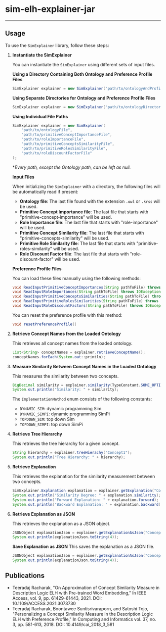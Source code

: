 # sim-elh-explainer-jar

---

## Usage

To use the `SimExplainer` library, follow these steps:

1. **Instantiate the SimExplainer**

    You can instantiate the `SimExplainer` using different sets of input files.

    **Using a Directory Containing Both Ontology and Preference Profile Files**
    ```java
    SimExplainer explainer = new SimExplainer("path/to/ontologyAndProfileDirectory");
    ```

    **Using Separate Directories for Ontology and Preference Profile Files**
    ```java
    SimExplainer explainer = new SimExplainer("path/to/ontologyDirectory", "path/to/preferenceProfileDirectory");
    ```

    **Using Individual File Paths**
    ```java
    SimExplainer explainer = new SimExplainer(
        "path/to/ontologyFile",
        "path/to/primitiveConceptImportanceFile",
        "path/to/roleImportanceFile",
        "path/to/primitiveConceptsSimilarityFile",
        "path/to/primitiveRolesSimilarityFile",
        "path/to/roleDiscountFactorFile"
    );
    ```
    **Every path, except the Ontology path, can be left as null.*

    **Input Files**

    When initializing the `SimExplainer` with a directory, the following files will be automatically read if present:

   - **Ontology file**: The last file found with the extension `.owl` or `.krss` will be used.
   - **Primitive Concept Importance file**: The last file that starts with "primitive-concept-importance" will be used.
   - **Role Importance file**: The last file that starts with "role-importance" will be used.
   - **Primitive Concept Similarity file**: The last file that starts with "primitive-concepts-similarity" will be used.
   - **Primitive Role Similarity file**: The last file that starts with "primitive-roles-similarity" will be used.
   - **Role Discount Factor file**: The last file that starts with "role-discount-factor" will be used.

    **Preference Profile Files**

    You can load these files manually using the following methods:
    ```java
    void ReadInputPrimitiveConceptImportances(String pathToFile) throws IOException
    void ReadInputRoleImportances(String pathToFile) throws IOException
    void ReadInputPrimitiveConceptsSimilarities(String pathToFile) throws IOException 
    void ReadInputPrimitiveRolesSimilarities(String pathToFile) throws IOException
    void ReadInputRoleDiscountFactors(String pathToFile) throws IOException
    ```

    You can reset the preference profile with this method:
    ```java
    void resetPreferenceProfile()
    ```

2. **Retrieve Concept Names from the Loaded Ontology**

    This retrieves all concept names from the loaded ontology.
    ```java
    List<String> conceptNames = explainer.retrieveConceptName();
    conceptNames.forEach(System.out::println);
    ```

3. **Measure Similarity Between Concept Names in the Loaded Ontology**

    This measures the similarity between two concepts.
    ```java
    BigDecimal similarity = explainer.similarity(TypeConstant.SOME_OPTION, "Concept1", "Concept2");
    System.out.println("Similarity: " + similarity);
    ```

    The `ImplementationMethod` enum consists of the following constants:
    
   - `DYNAMIC_SIM`: dynamic programming Sim
   - `DYNAMIC_SIMPI`: dynamic programming SimPi
   - `TOPDOWN_SIM`: top down Sim
   - `TOPDOWN_SIMPI`: top down SimPi

4. **Retrieve Tree Hierarchy**

    This retrieves the tree hierarchy for a given concept.
    ```java
    String hierarchy = explainer.treeHierachy("Concept1");
    System.out.println("Tree Hierarchy: " + hierarchy);
    ```

5. **Retrieve Explanation**

    This retrieves the explanation for the similarity measurement between two concepts.
    ```java
    SimExplainer.Explanation explanation = explainer.getExplanation("Concept1", "Concept2");
    System.out.println("Similarity Degree: " + explanation.similarity);
    System.out.println("Forward Explanation: " + explanation.forward);
    System.out.println("Backward Explanation: " + explanation.backward);
    ```

6. **Retrieve Explanation as JSON**

   This retrieves the explanation as a JSON object.
   ```java
   JSONObject explanationJson = explainer.getExplanationAsJson("Concept1", "Concept2");
   System.out.println(explanationJson.toString(4));
   ```

   **Save Explanation as JSON**
   This saves the explanation as a JSON file.

   ```java
   JSONObject explanationJson = explainer.getExplanationAsJson("Concept1", "Concept2", "path/to/outputFile.json");
   System.out.println(explanationJson.toString(4));
   ```
## Publications

- Teeradaj Racharak, "On Approximation of Concept Similarity Measure in Description Logic ELH with Pre-trained Word Embedding," In IEEE Access, vol. 9, pp. 61429-61443, 2021. DOI: 10.1109/ACCESS.2021.3073730
- Teeradaj Racharak, Boontawee Suntisrivaraporn, and Satoshi Tojo, "Personalizing a Concept Similarity Measure in the Description Logic ELH with Preference Profile," In Computing and Informatics vol. 37, no. 3, pp. 581-613, 2018. DOI: 10.4149/cai_2018_3_581

